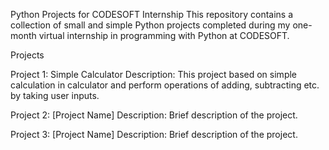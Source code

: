 Python Projects for CODESOFT Internship
This repository contains a collection of small and simple Python projects completed during my one-month virtual internship in programming with Python at CODESOFT.

Projects

Project 1: Simple Calculator
Description: This project based on simple calculation in calculator and perform operations of adding, subtracting etc. by taking user inputs.

Project 2: [Project Name]
Description: Brief description of the project.

Project 3: [Project Name]
Description: Brief description of the project.

